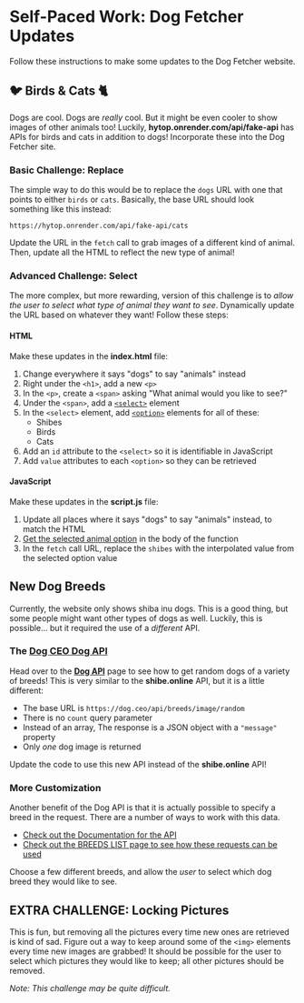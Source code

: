 # Self-Paced Work: Dog Fetcher Updates
Follow these instructions to make some updates to the Dog Fetcher website.

## 🐦 Birds & Cats 🐈
Dogs are cool. Dogs are _really_ cool. But it might be even cooler to show images of other animals too! Luckily, **hytop.onrender.com/api/fake-api** has APIs for birds and cats in addition to dogs! Incorporate these into the Dog Fetcher site.

### Basic Challenge: Replace
The simple way to do this would be to replace the `dogs` URL with one that points to either `birds` or `cats`. Basically, the base URL should look something like this instead:

```
https://hytop.onrender.com/api/fake-api/cats
```

Update the URL in the `fetch` call to grab images of a different kind of animal. Then, update all the HTML to reflect the new type of animal!

### Advanced Challenge: Select
The more complex, but more rewarding, version of this challenge is to _allow the user to select what type of animal they want to see_. Dynamically update the URL based on whatever they want! Follow these steps:

#### HTML
Make these updates in the **index.html** file:

1. Change everywhere it says "dogs" to say "animals" instead
1. Right under the `<h1>`, add a new `<p>`
1. In the `<p>`, create a `<span>` asking "What animal would you like to see?"
1. Under the `<span>`, add a [`<select>`](https://www.w3schools.com/tags/tag_select.asp) element
1. In the `<select>` element, add [`<option>`](https://www.w3schools.com/tags/tag_option.asp) elements for all of these:
    - Shibes
    - Birds
    - Cats
1. Add an `id` attribute to the `<select>` so it is identifiable in JavaScript
1. Add `value` attributes to each `<option>` so they can be retrieved

#### JavaScript
Make these updates in the **script.js** file:

1. Update all places where it says "dogs" to say "animals" instead, to match the HTML
1. [Get the selected animal option](https://www.w3schools.com/jsref/prop_select_value.asp) in the body of the function
1. In the `fetch` call URL, replace the `shibes` with the interpolated value from the selected option value

## New Dog Breeds
Currently, the website only shows shiba inu dogs. This is a good thing, but some people might want other types of dogs as well. Luckily, this is possible... but it required the use of a _different_ API.

### The [Dog CEO Dog API](https://dog.ceo/dog-api/)
Head over to the **[Dog API](https://dog.ceo/dog-api/)** page to see how to get random dogs of a variety of breeds! This is very similar to the **shibe.online** API, but it is a little different:

- The base URL is `https://dog.ceo/api/breeds/image/random`
- There is no `count` query parameter
- Instead of an array, The response is a JSON object with a `"message"` property
- Only _one_ dog image is returned

Update the code to use this new API instead of the **shibe.online** API!

### More Customization
Another benefit of the Dog API is that it is actually possible to specify a breed in the request. There are a number of ways to work with this data.

- [Check out the Documentation for the API](https://dog.ceo/dog-api/documentation/)
- [Check out the BREEDS LIST page to see how these requests can be used](https://dog.ceo/dog-api/breeds-list)

Choose a few different breeds, and allow the _user_ to select which dog breed they would like to see.

## EXTRA CHALLENGE: Locking Pictures
This is fun, but removing all the pictures every time new ones are retrieved is kind of sad. Figure out a way to keep around some of the `<img>` elements every time new images are grabbed! It should be possible for the user to select which pictures they would like to keep; all other pictures should be removed.

_Note: This challenge may be quite difficult._
